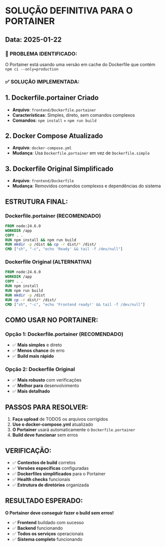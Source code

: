 # SOLUÇÃO DEFINITIVA PARA O PORTAINER

## Data: 2025-01-22

### 🚨 **PROBLEMA IDENTIFICADO:**
O Portainer está usando uma versão em cache do Dockerfile que contém `npm ci --only=production`

### ✅ **SOLUÇÃO IMPLEMENTADA:**

## 1. Dockerfile.portainer Criado
- **Arquivo**: `frontend/Dockerfile.portainer`
- **Características**: Simples, direto, sem comandos complexos
- **Comandos**: `npm install` + `npm run build`

## 2. Docker Compose Atualizado
- **Arquivo**: `docker-compose.yml`
- **Mudança**: Usa `Dockerfile.portainer` em vez de `Dockerfile.simple`

## 3. Dockerfile Original Simplificado
- **Arquivo**: `frontend/Dockerfile`
- **Mudança**: Removidos comandos complexos e dependências do sistema

## ESTRUTURA FINAL:

### Dockerfile.portainer (RECOMENDADO)
```dockerfile
FROM node:24.6.0
WORKDIR /app
COPY . .
RUN npm install && npm run build
RUN mkdir -p /dist && cp -r dist/* /dist/
CMD ["sh", "-c", "echo 'Ready' && tail -f /dev/null"]
```

### Dockerfile Original (ALTERNATIVA)
```dockerfile
FROM node:24.6.0
WORKDIR /app
COPY . .
RUN npm install
RUN npm run build
RUN mkdir -p /dist
RUN cp -r dist/* /dist/
CMD ["sh", "-c", "echo 'Frontend ready!' && tail -f /dev/null"]
```

## COMO USAR NO PORTAINER:

### Opção 1: Dockerfile.portainer (RECOMENDADO)
- ✅ **Mais simples** e direto
- ✅ **Menos chance** de erro
- ✅ **Build mais rápido**

### Opção 2: Dockerfile Original
- ✅ **Mais robusto** com verificações
- ✅ **Melhor para** desenvolvimento
- ✅ **Mais detalhado**

## PASSOS PARA RESOLVER:

1. **Faça upload** de TODOS os arquivos corrigidos
2. **Use o docker-compose.yml** atualizado
3. **O Portainer** usará automaticamente o `Dockerfile.portainer`
4. **Build deve funcionar** sem erros

## VERIFICAÇÃO:

- ✅ **Contextos de build** corretos
- ✅ **Versões específicas** configuradas
- ✅ **Dockerfiles simplificados** para o Portainer
- ✅ **Health checks** funcionais
- ✅ **Estrutura de diretórios** organizada

## RESULTADO ESPERADO:

**O Portainer deve conseguir fazer o build sem erros!**

- ✅ **Frontend** buildado com sucesso
- ✅ **Backend** funcionando
- ✅ **Todos os serviços** operacionais
- ✅ **Sistema completo** funcionando 
